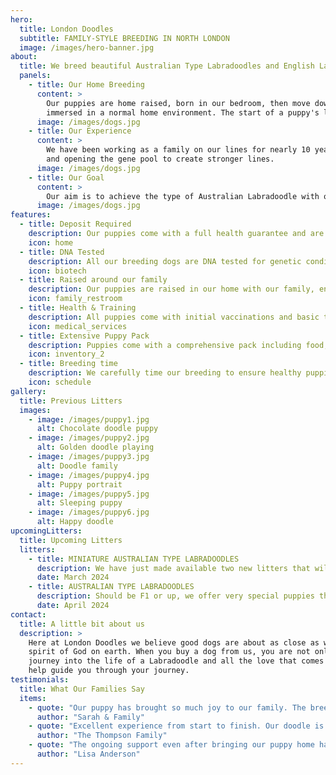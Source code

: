 ```yaml
---
hero:
  title: London Doodles
  subtitle: FAMILY-STYLE BREEDING IN NORTH LONDON
  image: /images/hero-banner.jpg
about:
  title: We breed beautiful Australian Type Labradoodles and English Labradoodles
  panels:
    - title: Our Home Breeding
      content: >
        Our puppies are home raised, born in our bedroom, then move downstairs to the hub of the home. We like them to be fully
        immersed in a normal home environment. The start of a puppy's life is a hugely important aspect in creating a stable family dog.
      image: /images/dogs.jpg
    - title: Our Experience
      content: >
        We have been working as a family on our lines for nearly 10 years, but we are still working towards our goal, by adding new lines
        and opening the gene pool to create stronger lines.
      image: /images/dogs.jpg
    - title: Our Goal
      content: >
        Our aim is to achieve the type of Australian Labradoodle with our own specific breeding, and offer loving family pets.
      image: /images/dogs.jpg
features:
  - title: Deposit Required
    description: Our puppies come with a full health guarantee and are vet checked before going to their new homes.
    icon: home
  - title: DNA Tested
    description: All our breeding dogs are DNA tested for genetic conditions common to the breed.
    icon: biotech
  - title: Raised around our family
    description: Our puppies are raised in our home with our family, ensuring they are well socialized.
    icon: family_restroom
  - title: Health & Training
    description: All puppies come with initial vaccinations and basic training.
    icon: medical_services
  - title: Extensive Puppy Pack
    description: Puppies come with a comprehensive pack including food, toys, and care instructions.
    icon: inventory_2
  - title: Breeding time
    description: We carefully time our breeding to ensure healthy puppies and mothers.
    icon: schedule
gallery:
  title: Previous Litters
  images:
    - image: /images/puppy1.jpg
      alt: Chocolate doodle puppy
    - image: /images/puppy2.jpg
      alt: Golden doodle playing
    - image: /images/puppy3.jpg
      alt: Doodle family
    - image: /images/puppy4.jpg
      alt: Puppy portrait
    - image: /images/puppy5.jpg
      alt: Sleeping puppy
    - image: /images/puppy6.jpg
      alt: Happy doodle
upcomingLitters:
  title: Upcoming Litters
  litters:
    - title: MINIATURE AUSTRALIAN TYPE LABRADOODLES
      description: We have just made available two new litters that will be ready to go to their new homes at the end of March 2024. We have three boys and two girls for they new homes on November 15th
      date: March 2024
    - title: AUSTRALIAN TYPE LABRADOODLES
      description: Should be F1 or up, we offer very special puppies that will be ready to go to their new homes at the end of March 2024. We have three boys and two girls for they new homes on November 15th
      date: April 2024
contact:
  title: A little bit about us
  description: >
    Here at London Doodles we believe good dogs are about as close as we can come to knowing the
    spirit of God on earth. When you buy a dog from us, you are not only getting a puppy but a life long
    journey into the life of a Labradoodle and all the love that comes with it. We are always on hand to
    help guide you through your journey.
testimonials:
  title: What Our Families Say
  items:
    - quote: "Our puppy has brought so much joy to our family. The breeder was professional and caring throughout the entire process."
      author: "Sarah & Family"
    - quote: "Excellent experience from start to finish. Our doodle is healthy, happy, and exactly what we wanted!"
      author: "The Thompson Family"
    - quote: "The ongoing support even after bringing our puppy home has been amazing. They really care about their dogs."
      author: "Lisa Anderson"
---
```

